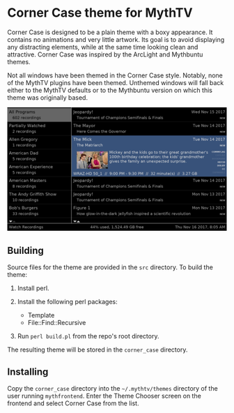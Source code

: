 # Corner Case theme for MythTV

Corner Case is designed to be a plain theme with a boxy appearance. It contains no animations and very little artwork. Its goal is to avoid displaying any distracting elements, while at the same time looking clean and attractive. Corner Case was inspired by the ArcLight and Mythbuntu themes.

Not all windows have been themed in the Corner Case style. Notably, none of the MythTV plugins have been themed. Unthemed windows will fall back either to the MythTV defaults or to the Mythbuntu version on which this theme was originally based.

![theme screenshot](src/images/preview.png)

## Building

Source files for the theme are provided in the `src` directory. To build the theme:

1. Install perl.
1. Install the following perl packages:

    - Template
    - File::Find::Recursive

1. Run `perl build.pl` from the repo's root directory.

The resulting theme will be stored in the `corner_case` directory.

## Installing

Copy the `corner_case` directory into the `~/.mythtv/themes` directory of the user running `mythfrontend`. Enter the Theme Chooser screen on the frontend and select Corner Case from the list.
